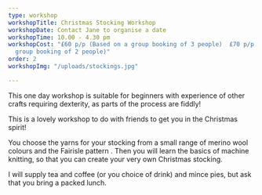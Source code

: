 ```yaml
---
type: workshop
workshopTitle: Christmas Stocking Workshop
workshopDate: Contact Jane to organise a date
workshopTime: 10.00 - 4.30 pm
workshopCost: "£60 p/p (Based on a group booking of 3 people)  £70 p/p (Based on a
  group booking of 2 people)"
order: 2
workshopImg: "/uploads/stockings.jpg"

---
```

This one day workshop is suitable for beginners with experience of other crafts requiring dexterity, as parts of the process are fiddly!

This is a lovely workshop to do with friends to get you in the Christmas spirit!

You choose the yarns for your stocking from a small range of merino wool colours and the Fairisle pattern . Then you will learn the basics of machine knitting, so that you can create your very own Christmas stocking.

I will supply tea and coffee (or you choice of drink) and mince pies, but ask that you bring a packed lunch.